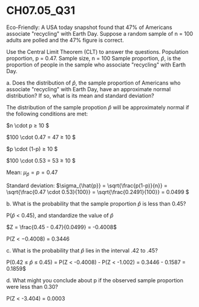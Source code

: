 # CH07.05_Q31 #

Eco-Friendly: A USA today snapshot found that 47% of Americans associate "recycling" with Earth Day.
Suppose a random sample of n = 100 adults are polled and the 47% figure is correct.

Use the Central Limit Theorem (CLT) to answer the questions.
Population proportion, p = 0.47.
Sample size, n = 100
Sample proportion, $\hat{p}$, is the proportion of people in the sample who associate "recycling" with Earth Day.

a. Does the distribution of $\hat{p}$, the sample proportion of Americans who associate "recycling" with Earth Day, have an approximate normal distribution? If so, what is its mean and standard deviation?

The distribution of the sample propotion $\hat{p}$ will be approximately normal if the following conditions are met:

$n \cdot p ≥ 10 $ 

$100 \cdot 0.47 = 47 ≥ 10 $

$p \cdot (1-p) ≥ 10 $

$100 \cdot 0.53 = 53 ≥ 10 $

Mean: $\mu_{\hat{p}} = p = 0.47$

Standard deviation: $\sigma_{\hat{p}} = \sqrt{\frac{p(1-p)}{n}} = \sqrt{\frac{0.47 \cdot 0.53}{100}} = \sqrt{\frac{0.2491}{100}} = 0.0499 $

b. What is the probability that the sample proportion $\hat{p}$ is less than 0.45?

P($\hat{p}$ < 0.45), and standardize the value of $\hat{p}$

$Z = \frac{0.45 - 0.47}{0.0499} = -0.4008$

P(Z < −0.4008) = 0.3446

c. What is the probability that $\hat{p}$ lies in the interval .42 to .45?

P(0.42 ≤ $\hat{p}$ ≤ 0.45) = P(Z < -0.4008) - P(Z < -1.002) = 0.3446 - 0.1587 = 0.1859$

d. What might you conclude about p if the observed sample proportion were less than 0.30?

P(Z < -3.404) = 0.0003



